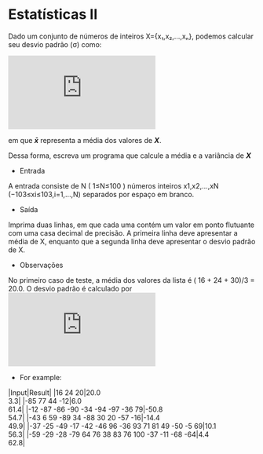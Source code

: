 # Estatísticas II
Dado um conjunto de números de inteiros X={x₁,x₂,…,xₙ}, podemos calcular seu desvio padrão (σ) como:

![equation](http://www.sciweavers.org/tex2img.php?eq=%5Csigma%20%3D%20%5Csqrt%7B%5Cfrac%7B%5Csum%5Climits_%7Bi%3D1%7D%5E%7BN%7D%20%28x_i%20-%20%5Cbar%7Bx%7D%29%5E2%7D%7BN%7D%7D&bc=White&fc=Black&im=jpg&fs=12&ff=arev&edit=0)

em que **_x̄_** representa a média dos valores de **_X_**.

Dessa forma, escreva um programa que calcule a média e a variância de **_X_**

* Entrada

A entrada consiste de N ( 1≤N≤100 ) números inteiros x1,x2,…,xN (−103≤xi≤103,i=1,…,N) separados por espaço em branco.

* Saída

Imprima duas linhas, em que cada uma contém um valor em ponto flutuante com uma casa decimal de precisão. A primeira linha deve apresentar a média de X, enquanto que a segunda linha deve apresentar o desvio padrão de X.

* Observações

No primeiro caso de teste, a média dos valores da lista é ( 16 + 24 + 30)/3 = 20.0. O desvio padrão é calculado por ![equation](http://www.sciweavers.org/tex2img.php?eq=%5Csqrt%7B%2816%20-20%29%5E2%20%2B%20%2824-20%29%5E2%2B%2820-20%29%5E2%29%2F3%20%7D&bc=White&fc=Black&im=jpg&fs=12&ff=arev&edit=0)

* For example:

|Input|Result|
|16 24 20|20.0<br>3.3|
|-85 77 44 -12|6.0<br>61.4|
|-12 -87 -86 -90 -34 -94 -97 -36 79|-50.8<br>54.7|
|-43 6 59 -89 34 -88 30 20 -57 -16|-14.4<br>49.9|
|-37 -25 -49 -17 -42 -46 96 -36 93 71 81 49 -50 -5 69|10.1<br>56.3|
|-59 -29 -28 -79 64 76 38 83 76 100 -37 -11 -68 -64|4.4<br>62.8|
